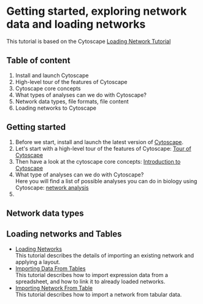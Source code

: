 # Getting started, exploring network data and loading networks

This tutorial is based on the Cytoscape [Loading Network Tutorial](https://cytoscape.org/cytoscape-tutorials/protocols/loading-networks/#/)

## Table of content
1. Install and launch Cytoscape
2. High-level tour of the features of Cytoscape
3. Cytoscape core concepts
4. What types of analyses can we do with Cytoscape?
5. Network data types, file formats, file content
6. Loading networks to Cytoscape

## Getting started
1. Before we start, install and launch the latest version of [Cytoscape](https://cytoscape.org/).
2. Let's start with a high-level tour of the features of Cytoscape: [Tour of Cytoscape](https://cytoscape.org/cytoscape-tutorials/protocols/tour-of-cytoscape/#/)
3. Then have a look at the cytoscape core concepts: [Introduction to Cytoscape](https://cytoscape.org/cytoscape-tutorials/presentations/modules/intro-cytoscape/index.html#/)
4. What type of analyses can we do with Cytoscape? <br> 
Here you will find a list of possible analyses you can do in biology using Cytoscape: [network analysis](https://github.com/cytoscape/cytoscape-tutorials/wiki#network-analysis)
5. 

## Network data types

## Loading networks and Tables
- [Loading Networks](https://cytoscape.org/cytoscape-tutorials/protocols/loading-networks/#/) <br>
This tutorial describes the details of importing an existing network and applying a layout.
- [Importing Data From Tables](https://cytoscape.org/cytoscape-tutorials/protocols/importing-data-from-tables/#/)<br>
This tutorial describes how to import expression data from a spreadsheet, and how to link it to already loaded networks.
- [Importing Network From Table](https://cytoscape.org/cytoscape-tutorials/protocols/importing-network-from-table/#/)<br>
This tutorial describes how to import a network from tabular data.
